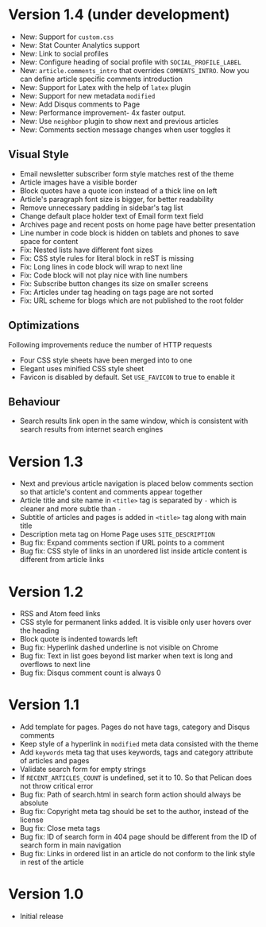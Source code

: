 Version 1.4 (under development)
===============================

* New: Support for `custom.css`
* New: Stat Counter Analytics support
* New: Link to social profiles
* New: Configure heading of social profile with `SOCIAL_PROFILE_LABEL`
* New: `article.comments_intro` that overrides `COMMENTS_INTRO`. Now you can
  define article specific comments introduction
* New: Support for Latex with the help of `latex` plugin
* New: Support for new metadata `modified`
* New: Add Disqus comments to Page
* New: Performance improvement- 4x faster output. 
* New: Use `neighbor` plugin to show next and previous articles
* New: Comments section message changes when user toggles it

Visual Style
------------

* Email newsletter subscriber form style matches rest of the theme
* Article images have a visible border
* Block quotes have a quote icon instead of a thick line on left
* Article's paragraph font size is bigger, for better readability
* Remove unnecessary padding in sidebar's tag list
* Change default place holder text of Email form text field
* Archives page and recent posts on home page have better presentation
* Line number in code block is hidden on tablets and phones to save space for content
* Fix: Nested lists have different font sizes
* Fix: CSS style rules for literal block in reST is missing
* Fix: Long lines in code block will wrap to next line
* Fix: Code block will not play nice with line numbers
* Fix: Subscribe button changes its size on smaller screens
* Fix: Articles under tag heading on tags page are not sorted 
* Fix: URL scheme for blogs which are not published to the root folder

Optimizations
-------------

Following improvements reduce the number of HTTP requests

* Four CSS style sheets have been merged into to one
* Elegant uses minified CSS style sheet
* Favicon is disabled by default. Set `USE_FAVICON` to true to enable it

Behaviour
---------

* Search results link open in the same window, which is consistent with search
  results from internet search engines

Version 1.3
===========

* Next and previous article navigation is placed below comments section so that article's content and comments appear together
* Article title and site name in `<title>` tag is separated by ` · ` which is cleaner and more subtle than ` -  `
* Subtitle of articles and pages is added in `<title>` tag along with main title
* Description meta tag on Home Page uses `SITE_DESCRIPTION`
* Bug fix: Expand comments section if URL points to a comment
* Bug fix: CSS style of links in an unordered list inside article content is different from article links

Version 1.2
===========

* RSS and Atom feed links
* CSS style for permanent links added. It is visible only user hovers over the heading
* Block quote is indented towards left
* Bug fix: Hyperlink dashed underline is not visible on Chrome
* Bug fix: Text in list goes beyond list marker when text is long and overflows to next line
* Bug fix: Disqus comment count is always 0

Version 1.1
===========

* Add template for pages. Pages do not have tags, category and Disqus comments
* Keep style of a hyperlink in `modified` meta data consisted with the theme
* Add `keywords` meta tag that uses keywords, tags and category attribute of articles and pages
* Validate search form for empty strings
* If `RECENT_ARTICLES_COUNT` is undefined, set it to 10. So that Pelican does not throw critical error
* Bug fix: Path of search.html in search form action should always be absolute
* Bug fix: Copyright meta tag should be set to the author, instead of the license
* Bug fix: Close meta tags
* Bug fix: ID of search form in 404 page should be different from the ID of search form in main navigation
* Bug fix: Links in ordered list in an article do not conform to the link style in rest of the article

Version 1.0
===========

* Initial release
